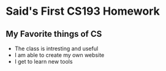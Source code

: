 # Said's First CS193 Homework

## My Favorite things of CS
- The class is intresting and useful
- I am able to create my own website
- I get to learn new tools
